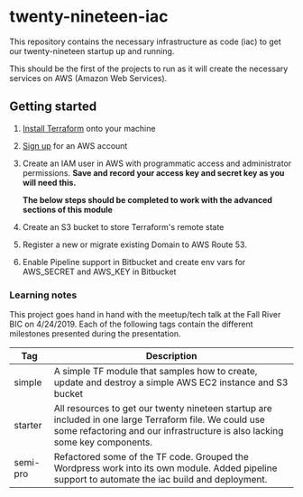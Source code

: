 # twenty-nineteen-iac

This repository contains the necessary infrastructure as code (iac) to get our twenty-nineteen startup up and running.

This should be the first of the projects to run as it will create the necessary services on AWS (Amazon Web Services).

## Getting started

1. [Install Terraform](https://learn.hashicorp.com/terraform/getting-started/install) onto your machine 
2. [Sign up](https://aws.amazon.com) for an AWS account
3. Create an IAM user in AWS with programmatic access and administrator permissions. __Save and record your access key and secret key as you will need this.__

    __The below steps should be completed to work with the advanced sections of this module__

4. Create an S3 bucket to store Terraform's remote state
5. Register a new or migrate existing Domain to AWS Route 53.
6. Enable Pipeline support in Bitbucket and create env vars for AWS_SECRET and AWS_KEY in Bitbucket

### Learning notes
This project goes hand in hand with the meetup/tech talk at the Fall River BIC on 4/24/2019. Each of the following tags contain the different milestones presented during the presentation.


| Tag           | Description                  |
| ------------- |----------------------------  |
| simple        | A simple TF module that samples how to create, update and destroy a simple AWS EC2 instance and S3 bucket |
| starter       | All resources to get our twenty nineteen startup are included in one large Terraform file. We could use some refactoring and our infrastructure is also lacking some key components. |
| semi-pro      | Refactored some of the TF code. Grouped the Wordpress work into its own module. Added pipeline support to automate the iac build and deployment. |